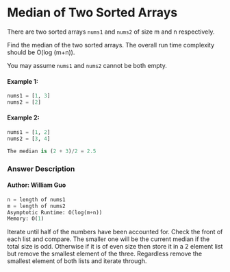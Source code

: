 # Median of Two Sorted Arrays

There are two sorted arrays `nums1` and `nums2` of size m and n respectively.

Find the median of the two sorted arrays. The overall run time complexity should be O(log (m+n)).

You may assume `nums1` and `nums2` cannot be both empty.

#### Example 1:
```python
nums1 = [1, 3]
nums2 = [2]
```

#### Example 2:
```python
nums1 = [1, 2]
nums2 = [3, 4]

The median is (2 + 3)/2 = 2.5
```


### Answer Description
#### Author: William Guo
```python
n = length of nums1
m = length of nums2
Asymptotic Runtime: O(log(m+n))
Memory: O(1)
```

Iterate until half of the numbers have been accounted for. Check the front of each list and compare. The smaller one will be the current median if the total size is odd. Otherwise if it is of even size then store it in a 2 element list but remove the smallest element of the three. Regardless remove the smallest element of both lists and iterate through.